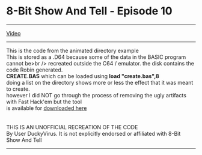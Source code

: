# 8-Bit Show And Tell - Episode 10

***

[Video](https://www.youtube.com/watch?v=HVMjLUhOX90, "8-Bit Show and Tell")

***

This is the code from the animated directory example<br />
This is stored as a .D64 because some of the data in the BASIC program cannot be>br />
recreated outside the C64 / emulator.  the disk contains the code Robin generated.<br />
**CREATE.BAS** which can be loaded using **load "create.bas",8**<br />
doing a list on the directory shows more or less the effect that it was meant to create.<br />
however I did NOT go through the process of removing the ugly artifacts with Fast Hack'em but the tool<br />
is available for [downloaded here](https://csdb.dk/release/?id=66091)
<br />
<br />
<br />
THIS IS AN UNOFFICIAL RECREATION OF THE CODE<br />
By User DuckyVirus.  It is not explicitly endorsed or affiliated with 8-Bit Show And Tell<br />

***